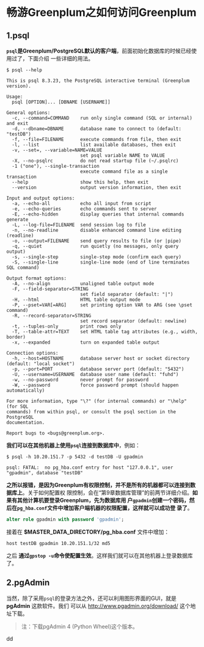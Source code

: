 畅游Greenplum之如何访问Greenplum
================================================================================
## 1.psql
**`psql`是Greenplum/PostgreSQL默认的客户端**，前面初始化数据库的时候已经使用过了，下面介绍
一些详细的用法。
```shell
$ psql --help
```
```
This is psql 8.3.23, the PostgreSQL interactive terminal (Greenplum version).

Usage:
  psql [OPTION]... [DBNAME [USERNAME]]

General options:
  -c, --command=COMMAND    run only single command (SQL or internal) and exit
  -d, --dbname=DBNAME      database name to connect to (default: "testDB")
  -f, --file=FILENAME      execute commands from file, then exit
  -l, --list               list available databases, then exit
  -v, --set=, --variable=NAME=VALUE
                           set psql variable NAME to VALUE
  -X, --no-psqlrc          do not read startup file (~/.psqlrc)
  -1 ("one"), --single-transaction
                           execute command file as a single transaction
  --help                   show this help, then exit
  --version                output version information, then exit

Input and output options:
  -a, --echo-all           echo all input from script
  -e, --echo-queries       echo commands sent to server
  -E, --echo-hidden        display queries that internal commands generate
  -L, --log-file=FILENAME  send session log to file
  -n, --no-readline        disable enhanced command line editing (readline)
  -o, --output=FILENAME    send query results to file (or |pipe)
  -q, --quiet              run quietly (no messages, only query output)
  -s, --single-step        single-step mode (confirm each query)
  -S, --single-line        single-line mode (end of line terminates SQL command)

Output format options:
  -A, --no-align           unaligned table output mode
  -F, --field-separator=STRING
                           set field separator (default: "|")
  -H, --html               HTML table output mode
  -P, --pset=VAR[=ARG]     set printing option VAR to ARG (see \pset command)
  -R, --record-separator=STRING
                           set record separator (default: newline)
  -t, --tuples-only        print rows only
  -T, --table-attr=TEXT    set HTML table tag attributes (e.g., width, border)
  -x, --expanded           turn on expanded table output

Connection options:
  -h, --host=HOSTNAME      database server host or socket directory (default: "local socket")
  -p, --port=PORT          database server port (default: "5432")
  -U, --username=USERNAME  database user name (default: "fuhd")
  -w, --no-password        never prompt for password
  -W, --password           force password prompt (should happen automatically)

For more information, type "\?" (for internal commands) or "\help" (for SQL
commands) from within psql, or consult the psql section in the PostgreSQL
documentation.

Report bugs to <bugs@greenplum.org>.
```
**我们可以在其他机器上使用`psql`连接到数据库中**，例如：
```shell
$ psql -h 10.20.151.7 -p 5432 -d testDB -U gpadmin
```
```
psql: FATAL:  no pg_hba.conf entry for host "127.0.0.1", user "gpadmin", database "testDB"
```
**之所以报错，是因为Greenplum有权限控制，并不是所有的机器都可以连接到数据库上**。关于如何配置权
限控制，会在“第9章数据库管理”的前两节详细介绍。**如果有其他计算机要登录Greenplum，先为数据库用
户`gpadmin`创建一个密码，然后在`pg_hba.conf`文件中增加客户端机器的权限配置，这样就可以成功登
录了**。
```sql
alter role gpadmin with password 'gpadmin';
```
接着在 **$MASTER_DATA_DIRECTORY/pg_hba.conf** 文件中增加：
```
host testDB gpadmin 10.20.151.1/32 md5
```
之后 **通过`gpstop -u`命令使配置生效**。这样我们就可以在其他机器上登录数据库了。

## 2.pgAdmin
当然，除了采用`psql`的登录方法之外，还可以利用图形界面的GUI，就是 **pgAdmin** 这款软件。我们
可以从 http://www.pgadmin.org/download/ 这个地址下载。
> 注：下载pgAdmin 4 (Python Wheel)这个版本。





































dd
